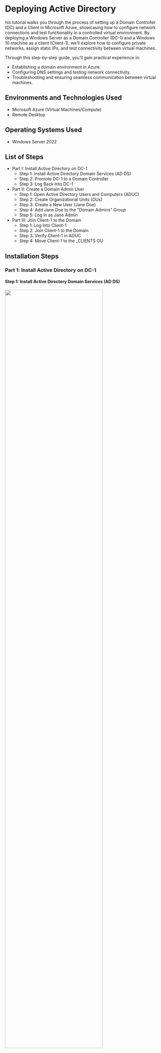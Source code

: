 <p align="center">
<img src="https://i.imgur.com/pJSsvpx.png" alt=""/>
</p>

<h1>Deploying Active Directory</h1>
<p>
his tutorial walks you through the process of setting up a Domain Controller (DC) and a Client in Microsoft Azure, showcasing how to configure network connections and test functionality in a controlled virtual environment. By deploying a Windows Server as a Domain Controller (DC-1) and a Windows 10 machine as a client (Client-1), we’ll explore how to configure private networks, assign static IPs, and test connectivity between virtual machines.

Through this step-by-step guide, you’ll gain practical experience in:

- Establishing a domain environment in Azure.
- Configuring DNS settings and testing network connectivity.
- Troubleshooting and ensuring seamless communication between virtual machines.

<h2>Environments and Technologies Used</h2>

- Microsoft Azure (Virtual Machines/Compute)
- Remote Desktop

<h2>Operating Systems Used</h2>

- Windows Server 2022</b>

<h2>List of Steps</h2>

- Part I: Install Active Directory on DC-1
  - Step 1: Install Active Directory Domain Services (AD DS)
  - Step 2: Promote DC-1 to a Domain Controller
  - Step 3: Log Back Into DC-1
- Part II: Create a Domain Admin User
  - Step 1: Open Active Directory Users and Computers (ADUC)
  - Step 2: Create Organizational Units (OUs)
  - Step 3: Create a New User (Jane Doe)
  - Step 4: Add Jane Doe to the "Domain Admins" Group
  - Step 5: Log In as Jane Admin
- Part III: Join Client-1 to the Domain
  - Step 1: Log Into Client-1
  - Step 2: Join Client-1 to the Domain
  - Step 3: Verify Client-1 in ADUC
  - Step 4: Move Client-1 to the _CLIENTS OU

<h2>Installation Steps</h2>
<h3>Part 1: Install Active Directory on DC-1</h3>

<h4>Step 1: Install Active Directory Domain Services (AD DS)</h4>

<img src="https://i.imgur.com/H3yOLKi.png" height="80%" width="80%" alt=""/>

- Log into DC-1 using the credentials:
  - Username: labuser.
  - Password: Cyberlab123!.
- Open the Server Manager on DC-1.
- Click on Add Roles and Features.
- In the wizard:
  - Select Role-based or feature-based installation.
  - Choose the server (DC-1) from the server pool.
  - Select Active Directory Domain Services and click Next.
- Confirm the installation and click Install.
- Wait for the installation to complete and do not restart yet.

<h4>Step 2: Promote DC-1 to a Domain Controller</h4>

<img src="https://i.imgur.com/dc07sEq.png" height="80%" width="80%" alt=""/>

- After the AD DS installation is complete, click on the Promote this server to a domain controller link in Server Manager.
- In the Deployment Configuration window:
  - Select Add a new forest.
  - Enter your domain name (e.g., mydomain.com).
  - Click Next through the options, setting up:
  - Forest Functional Level: Windows Server 2016 or higher.
  - Create a Directory Services Restore Mode (DSRM) password.
- Click Install to promote the server.
- After the installation, the server will restart automatically.

<h4>Step 3: Log Back Into DC-1</h4>

<img src="https://i.imgur.com/xmHmeuy.png" height="80%" width="80%" alt=""/>

- Once DC-1 restarts, log in as:
  - Username: mydomain.com\labuser
  - Password: Cyberlab123!

<h3>Part II: Create a Domain Admin User</h3> 

<h4>Step 1: Open Active Directory Users and Computers (ADUC)</h4>

<img src="https://i.imgur.com/uIBtlR5.png" height="80%" width="80%" alt=""/>

On DC-1, open Active Directory Users and Computers from the Start menu.

<h3>Step 2: Create Organizational Units (OUs)</h3>

<img src="https://i.imgur.com/woWbf1N.png" height="80%" width="80%" alt=""/>

- Inside the _ADMINS OU:
  - Right-click the OU and select New > User.
  - Enter the following:
    - First Name: Jane.
    - Last Name: Doe.
    - Username: jane_admin.
- Set the password to Cyberlab123!.
- Complete the wizard and create the user.

<h3>Step 4: Add Jane Doe to the "Domain Admins" Group</h3>

<img src="https://i.imgur.com/CowJbIQ.png" height="80%" width="80%" alt=""/>

- In ADUC, right-click on jane_admin and select Properties.
- Go to the Member Of tab.
- Click Add, search for Domain Admins, and add the user to the group.
- Click OK to save.

<h3>Step 5: Log In as Jane Admin</h3>

<img src="https://i.imgur.com/HUEcGSt.png" height="80%" width="80%" alt=""/>

- Log out of DC-1 and log back in using the credentials:
  - Username: mydomain.com\jane_admin.
  - Password: Cyberlab123!.
- From now on, use jane_admin as your admin account.

<h3>Part III: Join Client-1 to the Domain</h3> 

<h3>Step 1: Log Into Client-1</h3>

<img src="https://i.imgur.com/4HdBb4U.png" height="80%" width="80%" alt=""/>

- Log into Client-1 using the local admin credentials:
  - Username: labuser.
  - Password: Cyberlab123!.

<h3>Step 2: Join Client-1 to the Domain</h3>

<img src="https://i.imgur.com/b7GT7t4.png" height="80%" width="80%" alt=""/>

- On Client-1, open Settings > System > About.
- Click Join a domain under Device specifications.
- Enter the domain name (e.g., mydomain.com) and click Next.
- Provide the domain admin credentials:
  - Username: mydomain.com\jane_admin.
  - Password: Cyberlab123!.
- Restart Client-1 when prompted.

<h3>Step 3: Verify Client-1 in ADUC</h3>

<img src="https://i.imgur.com/2Dal3Ka.png" height="80%" width="80%" alt=""/>

- Log back into DC-1 as jane_admin.
- Open Active Directory Users and Computers (ADUC).
- Expand your domain and verify that Client-1 appears under the Computers container.

<h3>Step 4: Move Client-1 to the _CLIENTS OU</h3>

<img src="https://i.imgur.com/pDELfsE.png" height="80%" width="80%" alt=""/>

- In ADUC, create a new OU named _CLIENTS:
  - Right-click the domain name and select New > Organizational Unit.
  - Name it _CLIENTS.
- Drag and drop Client-1 from the Computers container into the _CLIENTS OU.
